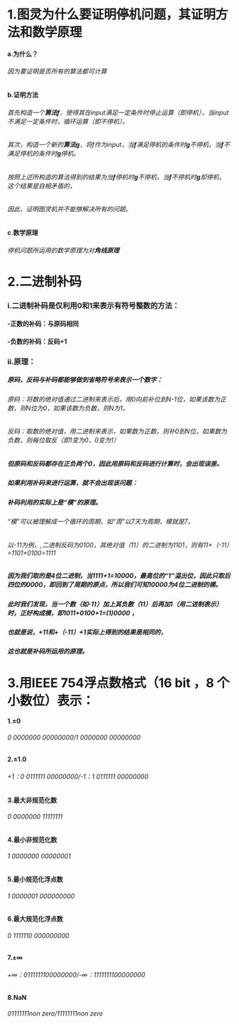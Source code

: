 # 1.图灵为什么要证明停机问题，其证明方法和数学原理
#### a.为什么？
###### 因为要证明是否所有的算法都可计算
#### b.证明方法
###### 首先构造一个**算法f**，使得其在input满足一定条件时停止运算（即停机），当input不满足一定条件时，循环运算（即不停机）。
###### 其次，构造一个新的**算法g**，将f作为input，当**f**满足停机的条件时**g**不停机，当**f**不满足停机的条件时**g**停机。
###### 按照上述所构造的算法得到的结果为当**f**停机时**g**不停机，当**f**不停机时**g**却停机，这个结果是自相矛盾的，
###### 因此，证明图灵机并不能够解决所有的问题。
#### c.数学原理
###### 停机问题所运用的数学原理为对**角线原理**


# 2.二进制补码
### i.二进制补码是仅利用0和1来表示**有符号整数**的方法：
#### -正数的补码：与原码相同
#### -负数的补码：反码+1
### ii.原理：
##### 原码，反码与补码都能够做到省略符号来表示一个数字：
###### 原码：将数的绝对值通过二进制来表示后，用0向前补位到N-1位，如果该数为正数，则N位为0，如果该数为负数，则N为1。
###### 反码：取数的绝对值，用二进制来表示，如果数为正数，则补0到N位，如果数为负数，则每位取反（即1变为0，0变为1）
##### 但原码和反码都存在正负两个0，因此用原码和反码进行计算时，会出现误差。
##### 如果利用补码来进行运算，就不会出现该问题：
##### 补码利用的实际上是“模”的原理。
###### “模”可以被理解成一个循环的周期，如“周”以7天为周期，模就是7。
###### 以-11为例，,二进制反码为0100，其绝对值（11）的二进制为1101，则有11+（-11）=1101+0100=1111
##### 因为我们取的是4位二进制，当1111+1=10000，最高位的“1”溢出位，因此只取后四位的0000，即回到了周期的原点，所以我们可知10000为4位二进制的模。
##### 此时我们发现，当一个数（如-11）加上其负数（11）后再加1（用二进制表示）时，正好构成模，即1011+0100+1=(1)0000 ，
##### 也就是说，+11和+（-11）+1实际上得到的结果是相同的，
##### 这也就是补码所运用的原理。

# 3.用IEEE 754浮点数格式（16 bit ，8 个小数位）表示：
#### 1.±0
###### 0 0000000 00000000/1 0000000 00000000
#### 2.±1.0
###### +1：0 0111111 00000000/-1：1 0111111 00000000
#### 3.最大非规范化数
###### 0 0000000 11111111
#### 4.最小非规范化数
###### 1 0000000 00000001
#### 5.最小规范化浮点数
###### 1 0000001 000000000
#### 6.最大规范化浮点数
###### 0 1111110 000000000
#### 7.±∞
###### +∞：0111111100000000/-∞：1111111100000000
#### 8.NaN
###### 01111111non zero/11111111non zero

